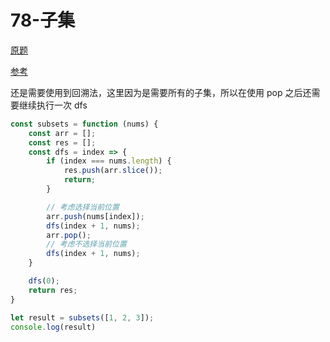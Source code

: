 # 78-子集

[原题](https://leetcode-cn.com/problems/subsets/)

[参考](https://leetcode-cn.com/problems/subsets/solution/shou-hua-tu-jie-zi-ji-hui-su-fa-xiang-jie-wei-yun-/)

还是需要使用到回溯法，这里因为是需要所有的子集，所以在使用 pop 之后还需要继续执行一次 dfs
```javascript
const subsets = function (nums) {
    const arr = [];
    const res = []; 
    const dfs = index => {
        if (index === nums.length) {
            res.push(arr.slice());
            return;
        }

        // 考虑选择当前位置
        arr.push(nums[index]);
        dfs(index + 1, nums);
        arr.pop();
        // 考虑不选择当前位置
        dfs(index + 1, nums);
    }

    dfs(0);
    return res;
}

let result = subsets([1, 2, 3]);
console.log(result)
```